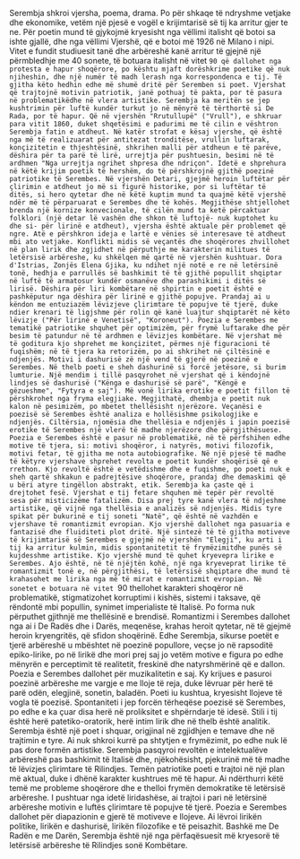Serembja shkroi vjersha, poema, drama. Po për shkaqe të ndryshme vetjake dhe ekonomike, vetëm një pjesë e vogël e krijimtarisë së tij ka arritur gjer te ne. Për poetin mund të gjykojmë kryesisht nga vëllimi italisht që botoi sa ishte gjallë, dhe nga vëllimi Vjershë, që e botoi më 1926 në Milano i nipi.
Vitet e fundit studiuesit tanë dhe arbëreshë kanë arritur të gjejnë një përmbledhje me 40 sonete, të botuara italisht në vitet `90 që dallohet nga protesta e hapur shoqërore, po kështu mjaft dorëshkrime poetike që nuk njiheshin, dhe një numër të madh lerash nga korrespondenca e tij. Të gjitha këto hedhin edhe më shumë dritë për Seremben si poet. Vjershat që trajtojnë motivin patriotik, janë pothuaj të pakta, por të pasura në problematikëdhe në vlera artistike. Serembja ka meritën se jep kushtrimin për luftë kundër turkut jo në mënyrë të tërthortë si De Rada, por të hapur. Që në vjershën "Rrutullupë" ("Vrull"), e shkruar para vitit 1860, duket shqetësimi e padurimi me të cilin e vështron Serembja fatin e atdheut. Në katër strofat e kësaj vjershe, që është nga më të realizuarat për antitezat tronditëse, vrullin luftarak, konçizitetin e thjeshtësinë, shkrihen malli për atdheun e të parëve, dëshira për ta parë të lirë, urrejtja për pushtuesin, besimi në të ardhmen "Nga urrejtja ngrihet shpresa dhe ndriçon". Idetë e shprehura në këtë krijim poetik të hershëm, do të përshkrojnë gjithë poezinë patriotike të Serembes.
Në vjershën Detari, gjejmë heroin luftëtar për çlirimin e atdheut jo më si figurë historike, por si luftëtar të ditës, si hero qytetar dhe në këtë kuptim mund ta quajmë këtë vjershë ndër më të përparuarat e Serembes dhe të kohës. Megjithëse shtjellohet brenda një kornize konvecionale, të cilën mund ta ketë përcaktuar folklori (një detar lë vashën dhe shkon të luftojë- nuk kuptohet ku dhe si- për lirinë e atdheut), vjersha është aktuale për problemet që ngre. Atë e përshkron ideja e lartë e vënies së interesave të atdheut mbi ato vetjake. Konflikti midis së veçantës dhe shoqërores zhvillohet në plan lirik dhe zgjidhet në përputhje me karakterin militues të letërsisë arbëreshe, ku shkëlqen më qartë në vjershën kushtuar. Dora d'Istrias, Zonjës Elena Gjika, ku ndihet një notë e re në letërsinë tonë, hedhja e parrullës së bashkimit të të gjithë popullit shqiptar në luftë të armatosur kundër osmanëve dhe parashikimi i ditës së lirisë. Dëshira për liri kombëtare në shpirtin e poetit është e pashkëputur nga dëshira për lirinë e gjithë popujve. Prandaj ai u këndon me entuziazëm lëvizjeve çlirimtare të popujve të tjerë, duke ndier krenari të ligjshme për rolin që kanë luajtur shqiptarët në këto lëvizje ("Për lirinë e Venetisë", "Koroneut").
Poezia e Serembes me tematikë patriotike shquhet për optimizëm, për frymë luftarake dhe për besim të patundur në të ardhmen e lëvizjes kombëtare. Në vjershat më të goditura kjo shprehet me konçizitet, përmes një figuracioni të fuqishëm; në të tjera ka retorizëm, po ai shkrihet në çiltësinë e ndjenjës. Motivi i dashurisë zë një vend të gjerë në poezinë e Serembes. Në thelb poeti e sheh dashurinë si forcë jetësore, si burim lumturie. Një mendim i tillë pasqyrohet në vjershat që i këndojnë lindjes së dashurisë ("Kënga e dashurisë së parë", "Këngë e gëzueshme", "Fytyra e saj").
Më vonë lirika erotike e poetit fillon të përshkrohet nga fryma elegjiake. Megjithatë, dhembja e poetit nuk kalon në pesimizëm, po mbetet thellësisht njerëzore. Veçanësi e poezisë së Serembes është analiza e hollësishme psikologjike e ndjenjës. Ciltërsia, njomësia dhe thellësia e ndjenjës i japin poezisë erotike të Serembes një vlerë të madhe njerëzore dhe përgjithësuese.
Poezia e Serembes është e pasur në problematikë, në të përfshihen edhe motive të tjera, si: motivi shoqëror, i natyrës, motivi filozofik, motivi fetar, të gjitha me nota autobiografike. Në një pjesë të madhe të këtyre vjershave shprehet revolta e poetit kundër shoqërisë që e rrethon. Kjo revoltë është e vetëdishme dhe e fuqishme, po poeti nuk e sheh qartë shkakun e padrejtësive shoqërore, prandaj dhe demaskimi që u bëri atyre tingëllon abstrakt, etik. Serembja ka çaste që i drejtohet fesë. Vjershat e tij fetare shquhen më tepër për revoltë sesa për misticizëme fatalizëm. Disa prej tyre kanë vlera të ndjeshme artistike, që vijnë nga thellësia e analizës së ndjenjës. Midis tyre spikat për bukurinë e tij soneti "Natë", që është në vazhdën e vjershave të romantizmit evropian. Kjo vjershë dallohet nga pasuaria e fantazisë dhe fluiditeti plot dritë. Një sintezë të të gjitha motiveve të krijimtarisë së Serembes e gjejmë në vjershën "Elegji", ku arti i tij ka arritur kulmin, midis spontanitetit të frymëzimitdhe punës së kujdesshme artistike. Kjo vjershë mund të quhet kryevepra lirike e Serembes. Ajo është, në të njëjtën kohë, një nga kryeveprat lirike të romantizmit tonë e, në përgjithësi, të letërsisë shqiptare dhe mund të krahasohet me lirika nga më të mirat e romantizmit evropian.
Në sonetet e botuara në vitet `90 thellohet karakteri shoqëror në problematikë, stigmatizohet korruptimi i kishës, sistemi i taksave, që rëndontë mbi popullin, synimet imperialiste të Italisë. Po forma nuk përputhet gjithnjë me thellësinë e brendisë. Romantizmi i Serembes dallohet nga ai i De Radës dhe i Darës, meqenëse, krahas heroit qytetar, në të gjejmë heroin kryengritës, që sfidon shoqërinë. Edhe Serembja, sikurse poetët e tjerë arbëreshë u mbështet në poezinë popullore, veçse jo në rapsoditë epiko-lirike, po në lirikë dhe mori prej saj jo vetëm motive e figura po edhe mënyrën e perceptimit të realitetit, freskinë dhe natyrshmërinë që e dallon. Poezia e Serembes dallohet për muzikalitetin e saj. Ky krijues e pasuroi poezinë arbëreshe me vargje e me lloje të reja, duke lëvruar për herë të parë odën, elegjinë, sonetin, baladën. Poeti iu kushtua, kryesisht llojeve të vogla të poezisë. Spontaniteti i jep forcën tërheqëse poezisë së Serembes, po edhe e ka çuar disa herë në proliksitet e shpërndarje të idesë. Stili i tij është herë patetiko-oratorik, herë intim lirik dhe në thelb është analitik.
Serembja është një poet i shquar, origjinal në zgjidhjen e temave dhe në trajtimin e tyre. Ai nuk shkroi kurrë pa shtytjen e frymëzimit, po edhe nuk lë pas dore formën artistike. Serembja pasqyroi revoltën e intelektualëve arbëreshë pas bashkimit të Italisë dhe, njëkohësisht, pjekurinë më të madhe të lëvizjes çlirimtare të Rilindjes. Temën patriotike poeti e trajtoi në një plan më aktual, duke i dhënë karakter kushtrues më të hapur. Ai ndërthurri këtë temë me probleme shoqërore dhe e thelloi frymën demokratike të letërsisë arbëreshe. I pushtuar nga idetë liridashëse, ai trajtoi i pari në letërsinë arbëreshe motivin e luftës çlirimtare të popujve të tjerë.
Poezia e Serembes dallohet për diapazionin e gjerë të motiveve e llojeve. Ai lëvroi lirikën politike, lirikën e dashurisë, lirikën filozofike e të peisazhit. Bashkë me De Radën e me Darën, Serembja është një nga përfaqësuesit më kryesorë të letërsisë arbëreshe të Rilindjes sonë Kombëtare.